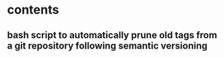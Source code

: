 # contents

## bash script to automatically prune old tags from a git repository following semantic versioning
